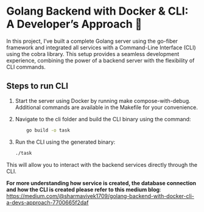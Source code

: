 # Golang Backend with Docker & CLI: A Developer’s Approach 🚀

In this project, I’ve built a complete Golang server using the go-fiber framework and integrated all services with a Command-Line Interface (CLI) using the cobra library. This setup provides a seamless development experience, combining the power of a backend server with the flexibility of CLI commands.

## Steps to run CLI

1. Start the server using Docker by running make compose-with-debug. Additional commands are available in the Makefile for your convenience.

2. Navigate to the cli folder and build the CLI binary using the command:

   ```bash
       go build -o task
   ```

3. Run the CLI using the generated binary:
   ```bash
   ./task
   ```

This will allow you to interact with the backend services directly through the CLI.

<b>For more understanding how service is created, the database connection and how the CLI is created please refer to this medium blog</b>: https://medium.com/@sharmavivek1709/golang-backend-with-docker-cli-a-devs-approach-7700665f2daf
